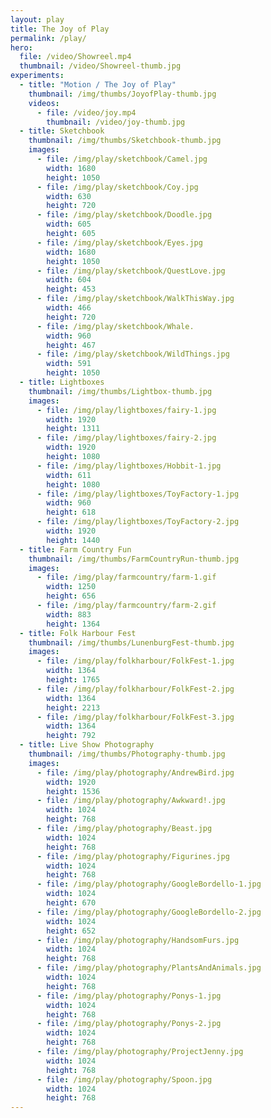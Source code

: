 ```yaml
---
layout: play
title: The Joy of Play
permalink: /play/
hero:
  file: /video/Showreel.mp4
  thumbnail: /video/Showreel-thumb.jpg
experiments:
  - title: "Motion / The Joy of Play"
    thumbnail: /img/thumbs/JoyofPlay-thumb.jpg
    videos:
      - file: /video/joy.mp4
        thumbnail: /video/joy-thumb.jpg
  - title: Sketchbook
    thumbnail: /img/thumbs/Sketchbook-thumb.jpg
    images:
      - file: /img/play/sketchbook/Camel.jpg
        width: 1680
        height: 1050
      - file: /img/play/sketchbook/Coy.jpg
        width: 630
        height: 720
      - file: /img/play/sketchbook/Doodle.jpg
        width: 605
        height: 605
      - file: /img/play/sketchbook/Eyes.jpg
        width: 1680
        height: 1050
      - file: /img/play/sketchbook/QuestLove.jpg
        width: 604
        height: 453
      - file: /img/play/sketchbook/WalkThisWay.jpg
        width: 466
        height: 720
      - file: /img/play/sketchbook/Whale.
        width: 960
        height: 467
      - file: /img/play/sketchbook/WildThings.jpg
        width: 591
        height: 1050
  - title: Lightboxes
    thumbnail: /img/thumbs/Lightbox-thumb.jpg
    images:
      - file: /img/play/lightboxes/fairy-1.jpg
        width: 1920
        height: 1311
      - file: /img/play/lightboxes/fairy-2.jpg
        width: 1920
        height: 1080
      - file: /img/play/lightboxes/Hobbit-1.jpg
        width: 611
        height: 1080
      - file: /img/play/lightboxes/ToyFactory-1.jpg
        width: 960
        height: 618
      - file: /img/play/lightboxes/ToyFactory-2.jpg
        width: 1920
        height: 1440
  - title: Farm Country Fun
    thumbnail: /img/thumbs/FarmCountryRun-thumb.jpg
    images:
      - file: /img/play/farmcountry/farm-1.gif
        width: 1250
        height: 656
      - file: /img/play/farmcountry/farm-2.gif
        width: 883
        height: 1364
  - title: Folk Harbour Fest
    thumbnail: /img/thumbs/LunenburgFest-thumb.jpg
    images:
      - file: /img/play/folkharbour/FolkFest-1.jpg
        width: 1364
        height: 1765
      - file: /img/play/folkharbour/FolkFest-2.jpg
        width: 1364
        height: 2213
      - file: /img/play/folkharbour/FolkFest-3.jpg
        width: 1364
        height: 792
  - title: Live Show Photography
    thumbnail: /img/thumbs/Photography-thumb.jpg
    images:
      - file: /img/play/photography/AndrewBird.jpg
        width: 1920
        height: 1536
      - file: /img/play/photography/Awkward!.jpg
        width: 1024
        height: 768
      - file: /img/play/photography/Beast.jpg
        width: 1024
        height: 768
      - file: /img/play/photography/Figurines.jpg
        width: 1024
        height: 768
      - file: /img/play/photography/GoogleBordello-1.jpg
        width: 1024
        height: 670
      - file: /img/play/photography/GoogleBordello-2.jpg
        width: 1024
        height: 652
      - file: /img/play/photography/HandsomFurs.jpg
        width: 1024
        height: 768
      - file: /img/play/photography/PlantsAndAnimals.jpg
        width: 1024
        height: 768
      - file: /img/play/photography/Ponys-1.jpg
        width: 1024
        height: 768
      - file: /img/play/photography/Ponys-2.jpg
        width: 1024
        height: 768
      - file: /img/play/photography/ProjectJenny.jpg
        width: 1024
        height: 768
      - file: /img/play/photography/Spoon.jpg
        width: 1024
        height: 768
---
```

